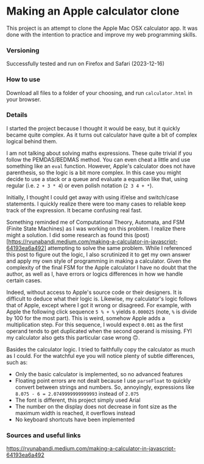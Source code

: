 # Making an Apple calculator clone

This project is an attempt to clone the Apple Mac OSX calculator app. It was done with the intention to practice and improve my web programming skills. 

### Versioning
Successfully tested and run on Firefox and Safari (2023-12-16)


### How to use
Download all files to a folder of your choosing, and run `calculator.html` in your browser.

### Details
I started the project because I thought it would be easy, but it quickly became quite complex. As it turns out calculator have quite a bit of complex logical behind them.

I am not talking about solving maths expressions. These quite trivial if you follow the PEMDAS/BEDMAS method. You can even cheat a little and use something like an `eval` function. However, Apple's calculator does not have parenthesis, so the logic is a bit more complex. In this case you might decide to use a stack or a queue and evaluate a equation like that, using regular (i.e. `2 + 3 * 4`) or even polish notation (`2 3 4 + *`).

Initially, I thought I could get away with using if/else and switch/case statements. I quickly realize there were too many cases to reliable keep track of the expression. It became confusing real fast.

Something reminded me of Computational Theory, Automata, and FSM (Finite State Machines) as I was working on this problem. I realize there might a solution. I did some research as found this (post)[https://rvunabandi.medium.com/making-a-calculator-in-javascript-64193ea6a492] attempting to solve the same problem. While I referenced this post to figure out the logic, I also scrutinized it to get my own answer and apply my own style of programming in making a calculator. Given the complexity of the final FSM for the Apple calculator I have no doubt that the author, as well as I, have errors or logics differences in how we handle certain cases.

Indeed, without access to Apple's source code or their designers. It is difficult to deduce what their logic is. Likewise, my calculator's logic follows that of Apple, except where I got it wrong or disagreed. For example, with Apple the following click sequence `5 % + %` yields `0.000025` (note, `%` is divide by 100 for the most part). This is weird, somehow Apple adds a multiplication step. For this sequence, I would expect `0.001` as the first operand tends to get duplicated when the second operand is missing. FYI my calculator also gets this particular case wrong 🙃.

Basides the calculator logic. I tried to faithfully copy the calculator as much as I could. For the watchful eye you will notice plenty of subtle differences, such as:

- Only the basic calculator is implemented, so no advanced features
- Floating point errors are not dealt because I use `parseFloat` to quickly convert between strings and numbers. So, annoyingly, expressions like `8.075 - 6 = 2.0749999999999993` instead of `2.075`
- The font is different, this project simply used Arial
- The number on the display does not decrease in font size as the maximum width is reached, it overflows instead
- No keyboard shortcuts have been implemented


### Sources and useful links

https://rvunabandi.medium.com/making-a-calculator-in-javascript-64193ea6a492